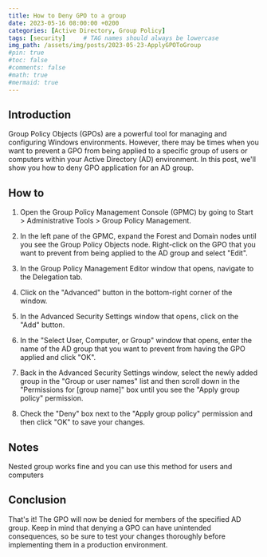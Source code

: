 ```yaml
---
title: How to Deny GPO to a group
date: 2023-05-16 08:00:00 +0200
categories: [Active Directory, Group Policy]
tags: [security]     # TAG names should always be lowercase
img_path: /assets/img/posts/2023-05-23-ApplyGPOToGroup
#pin: true
#toc: false
#comments: false
#math: true
#mermaid: true
---
```

## Introduction

Group Policy Objects (GPOs) are a powerful tool for managing and configuring Windows environments. However, there may be times when you want to prevent a GPO from being applied to a specific group of users or computers within your Active Directory (AD) environment. In this post, we'll show you how to deny GPO application for an AD group.

## How to

1. Open the Group Policy Management Console (GPMC) by going to Start > Administrative Tools > Group Policy Management.

2. In the left pane of the GPMC, expand the Forest and Domain nodes until you see the Group Policy Objects node. Right-click on the GPO that you want to prevent from being applied to the AD group and select "Edit".

3. In the Group Policy Management Editor window that opens, navigate to the Delegation tab.

4. Click on the "Advanced" button in the bottom-right corner of the window.

5. In the Advanced Security Settings window that opens, click on the "Add" button.

6. In the "Select User, Computer, or Group" window that opens, enter the name of the AD group that you want to prevent from having the GPO applied and click "OK".

7. Back in the Advanced Security Settings window, select the newly added group in the "Group or user names" list and then scroll down in the "Permissions for [group name]" box until you see the "Apply group policy" permission.

8. Check the "Deny" box next to the "Apply group policy" permission and then click "OK" to save your changes.

## Notes

Nested group works fine and you can use this method for users and computers

## Conclusion

That's it! The GPO will now be denied for members of the specified AD group. Keep in mind that denying a GPO can have unintended consequences, so be sure to test your changes thoroughly before implementing them in a production environment.
